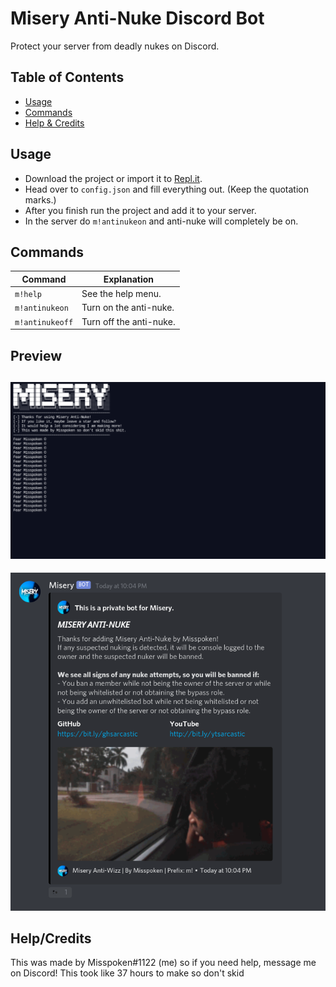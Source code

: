 # Misery Anti-Nuke Discord Bot
Protect your server from deadly nukes on Discord.

## Table of Contents
- [Usage](https://github.com/misspoken69/MiseryAntiNuke#Usage)
- [Commands](https://github.com/misspoken69/MiseryAntiNuke#Commands)
- [Help & Credits](https://github.com/misspoken69/MiseryAntiNuke#HelpCredits)

## Usage
- Download the project or import it to [Repl.it](https://replit.com/).
- Head over to `config.json` and fill everything out. (Keep the quotation marks.)
- After you finish run the project and add it to your server.
- In the server do `m!antinukeon` and anti-nuke will completely be on.

## Commands
|    Command     |       Explanation      |
| -------------- | ---------------------- |
| `m!help`       | See the help menu.     |
| `m!antinukeon` | Turn on the anti-nuke. |
| `m!antinukeoff`| Turn off the anti-nuke.|

## Preview

![preview](https://raw.githubusercontent.com/misspoken69/MiseryAntiNuke/main/Terminal.png)
---------
![preview](https://raw.githubusercontent.com/misspoken69/MiseryAntiNuke/main/Embed.png)


## Help/Credits
This was made by Misspoken#1122 (me) so if you need help, message me on Discord! This took like 37 hours to make so don't skid
